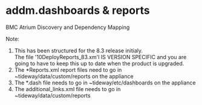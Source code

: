 # addm.dashboards & reports
BMC Atrium Discovery and Dependency Mapping

Note:
1) This has been structured for the 8.3 release initialy.  
  The file '10DeployReports_83.xm'l IS VERSION SPECIFIC and you are going to have to 
  keep this up to date when the product is upgraded.
3) The *Reports.xml report files need to go in ~tideway/data/custom/reports on the appliance
4) The *.dash file needs to go in ~tideway/etc/dashboards on the appliance
5) The additional_links.xml file needs to go in ~tideway/data/custom/reports
